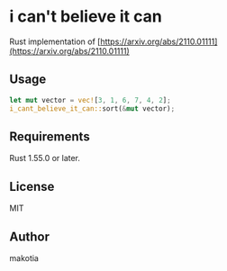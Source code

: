 # i can't believe it can

Rust implementation of [https://arxiv.org/abs/2110.01111](https://arxiv.org/abs/2110.01111)

## Usage

```rust
let mut vector = vec![3, 1, 6, 7, 4, 2];
i_cant_believe_it_can::sort(&mut vector);
```

## Requirements

Rust 1.55.0 or later.

## License

MIT

## Author

makotia

